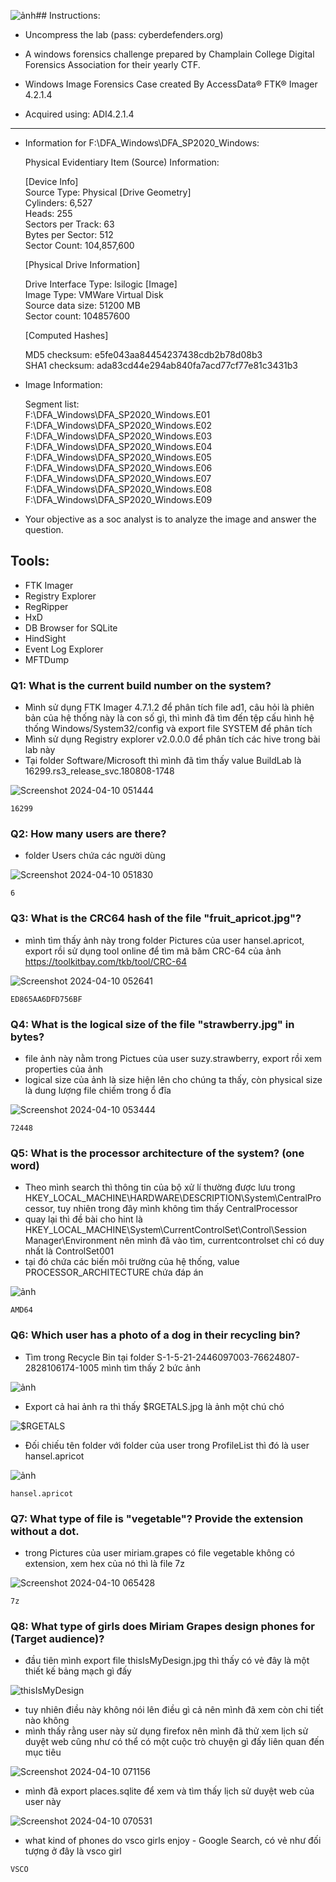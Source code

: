 ![ảnh](https://github.com/LDV-SpaceK/CTF-Learning/assets/151914246/a319c80d-af38-4881-b525-2bed80c64edf)## Instructions:

* Uncompress the lab (pass: cyberdefenders.org)

* A windows forensics challenge prepared by Champlain College Digital Forensics Association for their yearly CTF.

* Windows Image Forensics Case created By AccessData® FTK® Imager 4.2.1.4 

* Acquired using: ADI4.2.1.4  

--------------------------------------------------------------

* Information for F:\DFA_Windows\DFA_SP2020_Windows:

  Physical Evidentiary Item (Source) Information:

    [Device Info]  
        Source Type: Physical
    [Drive Geometry]  
        Cylinders: 6,527  
        Heads: 255  
        Sectors per Track: 63  
        Bytes per Sector: 512  
        Sector Count: 104,857,600

  [Physical Drive Information]  

    Drive Interface Type: lsilogic [Image]  
    Image Type: VMWare Virtual Disk  
    Source data size: 51200 MB  
    Sector count:    104857600

 

  [Computed Hashes]  

    MD5 checksum:    e5fe043aa84454237438cdb2b78d08b3  
    SHA1 checksum:   ada83cd44e294ab840fa7acd77cf77e81c3431b3

 

* Image Information: 

    Segment list:  
        F:\DFA_Windows\DFA_SP2020_Windows.E01  
        F:\DFA_Windows\DFA_SP2020_Windows.E02  
        F:\DFA_Windows\DFA_SP2020_Windows.E03  
        F:\DFA_Windows\DFA_SP2020_Windows.E04  
        F:\DFA_Windows\DFA_SP2020_Windows.E05  
        F:\DFA_Windows\DFA_SP2020_Windows.E06  
        F:\DFA_Windows\DFA_SP2020_Windows.E07  
        F:\DFA_Windows\DFA_SP2020_Windows.E08  
        F:\DFA_Windows\DFA_SP2020_Windows.E09

* Your objective as a soc analyst is to analyze the image and answer the question.

## Tools: 

   * FTK Imager
   * Registry Explorer
   * RegRipper
   * HxD
   * DB Browser for SQLite
   * HindSight
   * Event Log Explorer
   * MFTDump

### Q1: What is the current build number on the system?
* Mình sử dụng FTK Imager 4.7.1.2 để phân tích file ad1, câu hỏi là phiên bản của hệ thống này là con số gì, thì mình đã tìm đến tệp cấu hình hệ thống Windows/System32/config và export file SYSTEM để phân tích
* Mình sử dụng Registry explorer v2.0.0.0 để phân tích các hive trong bài lab này
* Tại folder Software/Microsoft thì mình đã tìm thấy value BuildLab là 16299.rs3_release_svc.180808-1748

![Screenshot 2024-04-10 051444](https://github.com/LDV-SpaceK/CTF-Learning/assets/151914246/c8aed16f-cf67-45cb-badc-16ab4ef8b97c)

`16299`

### Q2: How many users are there?
* folder Users chứa các người dùng 

![Screenshot 2024-04-10 051830](https://github.com/LDV-SpaceK/CTF-Learning/assets/151914246/817f0d5b-3531-4e29-9a92-7d84dad1eda5)

`6`

### Q3: What is the CRC64 hash of the file "fruit_apricot.jpg"?
* mình tìm thấy ảnh này trong folder Pictures của user hansel.apricot, export rồi sử dụng tool online để tìm mã băm CRC-64 của ảnh
  https://toolkitbay.com/tkb/tool/CRC-64

![Screenshot 2024-04-10 052641](https://github.com/LDV-SpaceK/CTF-Learning/assets/151914246/a54bde05-b4bf-4793-aa01-265ef8d44272)

`ED865AA6DFD756BF`

### Q4: What is the logical size of the file "strawberry.jpg" in bytes?
* file ảnh này nằm trong Pictues của user suzy.strawberry, export rồi xem properties của ảnh
* logical size của ảnh là size hiện lên cho chúng ta thấy, còn physical size là dung lượng file chiếm trong ổ đĩa

![Screenshot 2024-04-10 053444](https://github.com/LDV-SpaceK/CTF-Learning/assets/151914246/f9b8ac7d-2a6b-4f6c-adde-1ff943939595)

`72448`

### Q5: What is the processor architecture of the system? (one word)
* Theo mình search thì thông tin của bộ xử lí thường được lưu trong HKEY_LOCAL_MACHINE\HARDWARE\DESCRIPTION\System\CentralProcessor, tuy nhiên trong đây mình không tìm thấy CentralProcessor
* quay lại thì đề bài cho hint là HKEY_LOCAL_MACHINE\System\CurrentControlSet\Control\Session Manager\Environment nên mình đã vào tìm, currentcontrolset chỉ có duy nhất là ControlSet001
* tại đó chứa các biến môi trường của hệ thống, value PROCESSOR_ARCHITECTURE chứa đáp án

![ảnh](https://github.com/LDV-SpaceK/CTF-Learning/assets/151914246/1acd84c9-c4a5-455e-943f-183212a2fd9e)

`AMD64`

### Q6: Which user has a photo of a dog in their recycling bin?
* Tìm trong Recycle Bin tại folder S-1-5-21-2446097003-76624807-2828106174-1005 mình tìm thấy 2 bức ảnh

![ảnh](https://github.com/LDV-SpaceK/CTF-Learning/assets/151914246/1848ed5f-a945-4fad-91e4-01643aed5f32)

* Export cả hai ảnh ra thì thấy $RGETALS.jpg là ảnh một chú chó

![$RGETALS](https://github.com/LDV-SpaceK/CTF-Learning/assets/151914246/1eba6f21-6075-4e17-af41-102cbc6c9ccd)

* Đối chiếu tên folder với folder của user trong ProfileList thì đó là user hansel.apricot

![ảnh](https://github.com/LDV-SpaceK/CTF-Learning/assets/151914246/f63e6f6e-eed5-41a2-9d0f-d6f9594fc881)

`hansel.apricot`

### Q7: What type of file is "vegetable"? Provide the extension without a dot.
* trong Pictures của user miriam.grapes có file vegetable không có extension, xem hex của nó thì là file 7z

![Screenshot 2024-04-10 065428](https://github.com/LDV-SpaceK/CTF-Learning/assets/151914246/6bd89acf-ffe2-42a1-907d-6ba2a0fa863e)

`7z`

### Q8: What type of girls does Miriam Grapes design phones for (Target audience)?
* đầu tiên mình export file thisIsMyDesign.jpg thì thấy có vẻ đây là một thiết kế bảng mạch gì đấy

![thisIsMyDesign](https://github.com/LDV-SpaceK/CTF-Learning/assets/151914246/f93cdd57-38e1-4091-b0a5-e9aefaa5a9fa)

* tuy nhiên điều này không nói lên điều gì cả nên mình đã xem còn chi tiết nào không
* mình thấy rằng user này sử dụng firefox nên mình đã thử xem lịch sử duyệt web cũng như có thể có một cuộc trò chuyện gì đấy liên quan đến mục tiêu

![Screenshot 2024-04-10 071156](https://github.com/LDV-SpaceK/CTF-Learning/assets/151914246/f06f32fe-9650-4ef9-b948-24c7bd4d77a9)

* mình đã export places.sqlite để xem và tìm thấy lịch sử duyệt web của user này

![Screenshot 2024-04-10 070531](https://github.com/LDV-SpaceK/CTF-Learning/assets/151914246/cf1ffc97-e03c-42e1-ad2d-69c884f7c131)

* what kind of phones do vsco girls enjoy - Google Search, có vẻ như đối tượng ở đây là vsco girl

`VSCO`


















